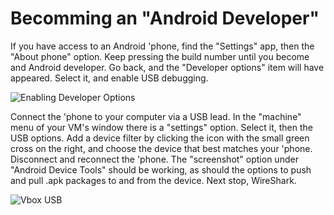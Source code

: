 
# Becomming an "Android Developer"

If you have access to an Android 'phone, find the "Settings" app, then the "About phone" option. Keep pressing the build number until you become
and Android developer. Go back, and the "Developer options" item will have appeared. Select it, and enable USB debugging.

![Enabling Developer Options](https://raw.githubusercontent.com/kingsBSD/DroidDestructionKit/master/ddkdocs/img/devoptions.png)

Connect the 'phone to your computer via a USB lead. In the "machine" menu of your VM's window there is a "settings" option. Select it, then
the USB options. Add a device filter by clicking the icon with the small green cross on the right, and choose the device that best matches your
'phone. Disconnect and reconnect the 'phone. The "screenshot" option under "Android Device Tools" should be working, as should the options to push and pull
.apk packages to and from the device. Next stop, WireShark.

![Vbox USB](https://raw.githubusercontent.com/kingsBSD/DroidDestructionKit/master/ddkdocs/img/vboxusb.png)